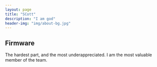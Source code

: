 ```yaml
---
layout: page
title: "SCott"
description: "I am god"
header-img: "img/about-bg.jpg"
---
```

## Firmware
The hardest part, and the most underappreciated. I am the most valuable member of the team.
